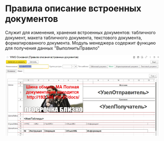 # Правила описание встроенных документов

Служит для изменения, хранения встроенных документов: табличного документ, макета табличного документа, текстового документа, форматированного документа. Модуль менеджера содержит функцию для получения данных "ВыполнитьПравило"
  
![Форма элемента](images/ПравилоОписаниеВстрДокументов.png)
  

